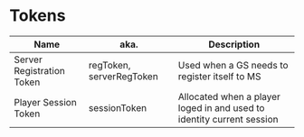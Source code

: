 # Tokens

| Name | aka. | Description |
| --- | --- | --- |
| Server Registration Token | regToken, serverRegToken | Used when a GS needs to register itself to MS |
| Player Session Token | sessionToken | Allocated when a player loged in and used to identity current session |
